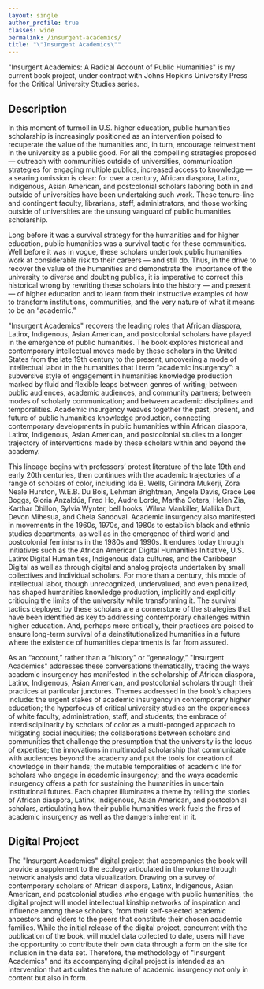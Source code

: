```yaml
---
layout: single
author_profile: true
classes: wide
permalink: /insurgent-academics/
title: "\"Insurgent Academics\""
---
```


"Insurgent Academics: A Radical Account of Public Humanities" is my current book project, under contract with Johns Hopkins University Press for the Critical University Studies series.

## Description

In this moment of turmoil in U.S. higher education, public humanities scholarship is increasingly positioned as an intervention poised to recuperate the value of the humanities and, in turn, encourage reinvestment in the university as a public good. For all the compelling strategies proposed — outreach with communities outside of universities, communication strategies for engaging multiple publics, increased access to knowledge — a searing omission is clear: for over a century, African diaspora, Latinx, Indigenous, Asian American, and postcolonial scholars laboring both in and outside of universities have been undertaking such work. These tenure-line and contingent faculty, librarians, staff, administrators, and those working outside of universities are the unsung vanguard of public humanities scholarship.

Long before it was a survival strategy for the humanities and for higher education, public humanities was a survival tactic for these communities. Well before it was in vogue, these scholars undertook public humanities work at considerable risk to their careers — and still do. Thus, in the drive to recover the value of the humanities and demonstrate the importance of the university to diverse and doubting publics, it is imperative to correct this historical wrong by rewriting these scholars into the history — and present — of higher education and to learn from their instructive examples of how to transform institutions, communities, and the very nature of what it means to be an “academic.”

"Insurgent Academics" recovers the leading roles that African diaspora, Latinx, Indigenous, Asian American, and postcolonial scholars have played in the emergence of public humanities. The book explores historical and contemporary intellectual moves made by these scholars in the United States from the late 19th century to the present, uncovering a mode of intellectual labor in the humanities that I term “academic insurgency”: a subversive style of engagement in humanities knowledge production marked by fluid and flexible leaps between genres of writing; between public audiences, academic audiences, and community partners; between modes of scholarly communication; and between academic disciplines and temporalities. Academic insurgency weaves together the past, present, and future of public humanities knowledge production, connecting contemporary developments in public humanities within African diaspora, Latinx, Indigenous, Asian American, and postcolonial studies to a longer trajectory of interventions made by these scholars within and beyond the academy.

This lineage begins with professors’ protest literature of the late 19th and early 20th centuries, then continues with the academic trajectories of a range of scholars of color, including Ida B. Wells, Girindra Mukerji, Zora Neale Hurston, W.E.B. Du Bois, Lehman Brightman, Angela Davis, Grace Lee Boggs, Gloria Anzaldúa, Fred Ho, Audre Lorde, Martha Cotera, Helen Zia, Karthar Dhillon, Sylvia Wynter, bell hooks, Wilma Mankiller, Mallika Dutt, Devon Mihesua, and Chela Sandoval. Academic insurgency also manifested in movements in the 1960s, 1970s, and 1980s to establish black and ethnic studies departments, as well as in the emergence of third world and postcolonial feminisms in the 1980s and 1990s. It endures today through initiatives such as the African American Digital Humanities Initiative, U.S. Latinx Digital Humanities, Indigenous data cultures, and the Caribbean Digital as well as through digital and analog projects undertaken by small collectives and individual scholars. For more than a century, this mode of intellectual labor, though unrecognized, undervalued, and even penalized, has shaped humanities knowledge production, implicitly and explicitly critiquing the limits of the university while transforming it. The survival tactics deployed by these scholars are a cornerstone of the strategies that have been identified as key to addressing contemporary challenges within higher education. And, perhaps more critically, their practices are poised to ensure long-term survival of a deinstitutionalized humanities in a future where the existence of humanities departments is far from assured.

As an “account,” rather than a “history” or “genealogy,” "Insurgent Academics" addresses these conversations thematically, tracing the ways academic insurgency has manifested in the scholarship of African diaspora, Latinx, Indigenous, Asian American, and postcolonial scholars through their practices at particular junctures. Themes addressed in the book’s chapters include: the urgent stakes of academic insurgency in contemporary higher education; the hyperfocus of critical university studies on the experiences of white faculty, administration, staff, and students; the embrace of interdisciplinarity by scholars of color as a multi-pronged approach to mitigating social inequities; the collaborations between scholars and communities that challenge the presumption that the university is the locus of expertise; the innovations in multimodal scholarship that communicate with audiences beyond the academy and put the tools for creation of knowledge in their hands; the mutable temporalities of academic life for scholars who engage in academic insurgency; and the ways academic insurgency offers a path for sustaining the humanities in uncertain institutional futures. Each chapter illuminates a theme by telling the stories of African diaspora, Latinx, Indigenous, Asian American, and postcolonial scholars, articulating how their public humanities work fuels the fires of academic insurgency as well as the dangers inherent in it.

## Digital Project

The "Insurgent Academics" digital project that accompanies the book will provide a supplement to the ecology articulated in the volume through network analysis and data visualization. Drawing on a survey of contemporary scholars of African diaspora, Latinx, Indigenous, Asian American, and postcolonial studies who engage with public humanities, the digital project will model intellectual kinship networks of inspiration and influence among these scholars, from their self-selected academic ancestors and elders to the peers that constitute their chosen academic families. While the initial release of the digital project, concurrent with the publication of the book, will model data collected to date, users will have the opportunity to contribute their own data through a form on the site for inclusion in the data set. Therefore, the methodology of "Insurgent Academics" and its accompanying digital project is intended as an intervention that articulates the nature of academic insurgency not only in content but also in form.
